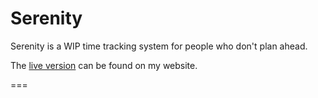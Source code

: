 Serenity
===

Serenity is a WIP time tracking system for people who don't plan ahead.

The [live version](http://serenity.jgefroh.com) can be found on my website.

===
